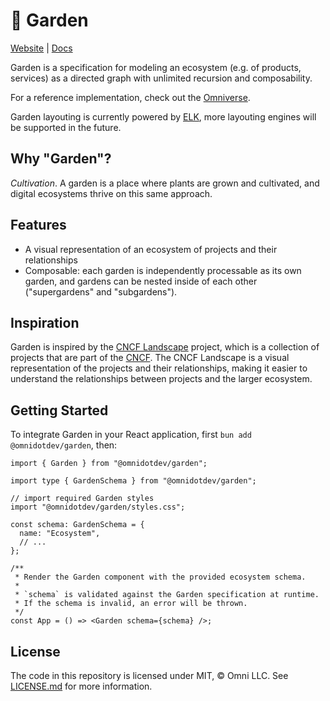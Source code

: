 # 🌱 Garden

[Website](https://garden.omni.dev) | [Docs](https://docs.omni.dev/garden/overview)

Garden is a specification for modeling an ecosystem (e.g. of products, services) as a directed graph with unlimited recursion and composability.

For a reference implementation, check out the [Omniverse](https://verse.omni.dev).

Garden layouting is currently powered by [ELK](https://rtsys.informatik.uni-kiel.de/elklive), more layouting engines will be supported in the future.

## Why "Garden"?

*Cultivation*. A garden is a place where plants are grown and cultivated, and digital ecosystems thrive on this same approach.

## Features

- A visual representation of an ecosystem of projects and their relationships
- Composable: each garden is independently processable as its own garden, and gardens can be nested inside of each other ("supergardens" and "subgardens").

## Inspiration

Garden is inspired by the [CNCF Landscape](https://landscape.cncf.io) project, which is a collection of projects that are part of the [CNCF](https://cncf.io). The CNCF Landscape is a visual representation of the projects and their relationships, making it easier to understand the relationships between projects and the larger ecosystem.

## Getting Started

To integrate Garden in your React application, first `bun add @omnidotdev/garden`, then:

```tsx
import { Garden } from "@omnidotdev/garden";

import type { GardenSchema } from "@omnidotdev/garden";

// import required Garden styles
import "@omnidotdev/garden/styles.css";

const schema: GardenSchema = {
  name: "Ecosystem",
  // ...
};

/**
 * Render the Garden component with the provided ecosystem schema.
 *
 * `schema` is validated against the Garden specification at runtime.
 * If the schema is invalid, an error will be thrown.
 */
const App = () => <Garden schema={schema} />;
```

## License

The code in this repository is licensed under MIT, &copy; Omni LLC. See [LICENSE.md](LICENSE.md) for more information.
